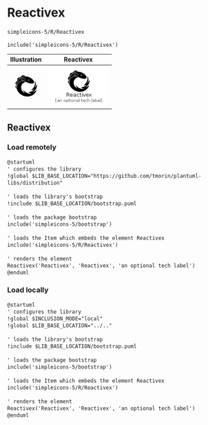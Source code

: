 # Reactivex


```text
simpleicons-5/R/Reactivex
```

```text
include('simpleicons-5/R/Reactivex')
```



| Illustration | Reactivex |
| :---: | :---: |
| ![illustration for Illustration](../../simpleicons-5/R/Reactivex.png) | ![illustration for Reactivex](../../simpleicons-5/R/Reactivex.Local.png) |




## Reactivex

### Load remotely
```plantuml
@startuml
' configures the library
!global $LIB_BASE_LOCATION="https://github.com/tmorin/plantuml-libs/distribution"

' loads the library's bootstrap
!include $LIB_BASE_LOCATION/bootstrap.puml

' loads the package bootstrap
include('simpleicons-5/bootstrap')

' loads the Item which embeds the element Reactivex
include('simpleicons-5/R/Reactivex')

' renders the element
Reactivex('Reactivex', 'Reactivex', 'an optional tech label')
@enduml
```

### Load locally
```plantuml
@startuml
' configures the library
!global $INCLUSION_MODE="local"
!global $LIB_BASE_LOCATION="../.."

' loads the library's bootstrap
!include $LIB_BASE_LOCATION/bootstrap.puml

' loads the package bootstrap
include('simpleicons-5/bootstrap')

' loads the Item which embeds the element Reactivex
include('simpleicons-5/R/Reactivex')

' renders the element
Reactivex('Reactivex', 'Reactivex', 'an optional tech label')
@enduml
```

